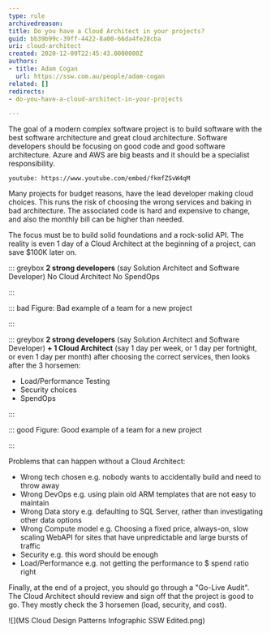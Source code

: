```yaml
---
type: rule
archivedreason: 
title: Do you have a Cloud Architect in your projects?
guid: bb39b99c-39ff-4422-8a00-66da4fe28cba
uri: cloud-architect
created: 2020-12-09T22:45:43.0000000Z
authors:
- title: Adam Cogan
  url: https://ssw.com.au/people/adam-cogan
related: []
redirects:
- do-you-have-a-cloud-architect-in-your-projects

---
```


The goal of a modern complex software project is to build software with the best software architecture and great cloud architecture. Software developers should be focusing on good code and good software architecture. Azure and AWS are big beasts and it should be a specialist responsibility.

<!--endintro-->


`youtube: https://www.youtube.com/embed/fkmfZSvW4qM`
 

Many projects for budget reasons, have the lead developer making cloud choices. This runs the risk of choosing the wrong services and baking in bad architecture. The associated code is hard and expensive to change, and also the monthly bill can be higher than needed.

The focus must be to build solid foundations and a rock-solid API. The reality is even 1 day of a Cloud Architect at the beginning of a project, can save $100K later on.


::: greybox
 **2 strong developers** (say Solution Architect and Software Developer)
No Cloud Architect
No SpendOps 

:::


::: bad
Figure: Bad example of a team for a new project

:::


::: greybox
 **2 strong developers** (say Solution Architect and Software Developer)
 **+ 1 Cloud Architect** (say 1 day per week, or 1 day per fortnight, or even 1 day per month) after choosing the correct services, then looks after the 3 horsemen:
- Load/Performance Testing
- Security choices
- SpendOps

:::






::: good
Figure: Good example of a team for a new project


:::

Problems that can happen without a Cloud Architect:



* Wrong tech chosen e.g. nobody wants to accidentally build and need to throw away
* Wrong DevOps e.g. using plain old ARM templates that are not easy to maintain
* Wrong Data story e.g. defaulting to SQL Server, rather than investigating other data options
* Wrong Compute model e.g. Choosing a fixed price, always-on, slow scaling WebAPI for sites that have unpredictable and large bursts of traffic
* Security e.g. this word should be enough
* Load/Performance e.g. not getting the performance to $ spend ratio right

Finally, at the end of a project, you should go through a "Go-Live Audit". The Cloud Architect should review and sign off that the project is good to go. They mostly check the 3 horsemen (load, security, and cost).



![](MS Cloud Design Patterns Infographic SSW Edited.png)
